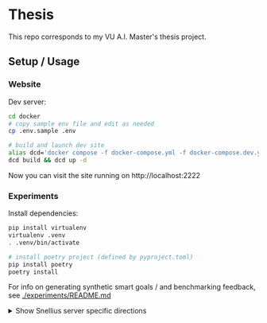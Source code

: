 # Thesis

This repo corresponds to my VU A.I. Master's thesis project.

## Setup / Usage

### Website

Dev server:

````bash
cd docker
# copy sample env file and edit as needed
cp .env.sample .env

# build and launch dev site
alias dcd='docker compose -f docker-compose.yml -f docker-compose.dev.yml'
dcd build && dcd up -d
````

Now you can visit the site running on http://localhost:2222

### Experiments
Install dependencies:
````bash
pip install virtualenv
virtualenv .venv
. .venv/bin/activate

# install poetry project (defined by pyproject.toml)
pip install poetry
poetry install
````

For info on generating synthetic smart goals / and benchmarking feedback, see [./experiments/README.md](./experiments/README.md)


<details>
<summary>Show Snellius server specific directions</summary>
Note for the commands below, if you're not running on a [slurm server](https://slurm.schedmd.com/overview.html) then use `bash` in place of `sbatch`


Disclaimer: the conda environment is now (somewhat) deprecated in favor of poetry...

````bash
# create conda environment
# (if already existing, the environment is updated to be consistent with ./environment.yml)
sbatch jobs/install_env.yml

# now you can activate the conda environment:
source activate thesis
# or if on slurm:
source activate_env.sh

# not currently working:
# launch jupyter notebook server (useful on slurm)
sbatch jobs/launch_jupyter.job
````
</details>
